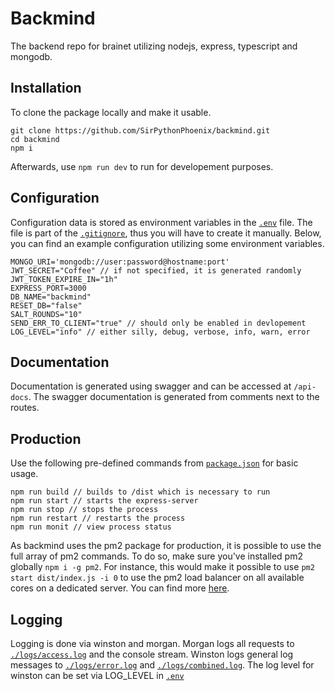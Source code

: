 # Backmind

The backend repo for brainet utilizing nodejs, express, typescript and mongodb.

## Installation

To clone the package locally and make it usable.

```
git clone https://github.com/SirPythonPhoenix/backmind.git
cd backmind
npm i
```

Afterwards, use `npm run dev` to run for developement purposes.

## Configuration

Configuration data is stored as environment variables in the [`.env`](/.env) file.
The file is part of the [`.gitignore`](/.env), thus you will have to create it manually.
Below, you can find an example configuration utilizing some environment variables.

```
MONGO_URI='mongodb://user:password@hostname:port'
JWT_SECRET="Coffee" // if not specified, it is generated randomly
JWT_TOKEN_EXPIRE_IN="1h"
EXPRESS_PORT=3000
DB_NAME="backmind"
RESET_DB="false"
SALT_ROUNDS="10"
SEND_ERR_TO_CLIENT="true" // should only be enabled in devlopement
LOG_LEVEL="info" // either silly, debug, verbose, info, warn, error
```

## Documentation

Documentation is generated using swagger and can be accessed at `/api-docs`.
The swagger documentation is generated from comments next to the routes.

## Production

Use the following pre-defined commands from [`package.json`](/package.json) for basic usage.

```
npm run build // builds to /dist which is necessary to run
npm run start // starts the express-server
npm run stop // stops the process
npm run restart // restarts the process
npm run monit // view process status
```

As backmind uses the pm2 package for production, it is possible to use the full array of pm2 commands. To do so, make sure you've installed pm2 globally `npm i -g pm2`. For instance, this would make it possible to use `pm2 start dist/index.js -i 0` to use the pm2 load balancer on all available cores on a dedicated server. You can find more [here](https://github.com/Unitech/pm2).

## Logging

Logging is done via winston and morgan.
Morgan logs all requests to [`./logs/access.log`](./logs/access.log) and the console stream.
Winston logs general log messages to [`./logs/error.log`](./logs/error.log) and [`./logs/combined.log`](./logs/combined.log).
The log level for winston can be set via LOG_LEVEL in [`.env`](.env)
